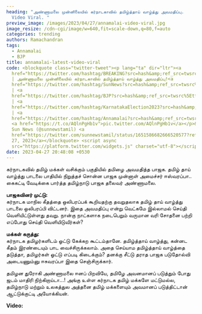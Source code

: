```yaml
---
heading: "அண்ணாமலை முன்னிலையில் கர்நாடகாவில் தமிழ்த்தாய் வாழ்த்து அவமதிப்பு.
  Video Viral. "
preview_image: /images/2023/04/27/annamalai-video-viral.jpg
image_resize: /cdn-cgi/image/w=640,fit=scale-down,q=80,f=auto
categories: trending
authors: Ramachandran
tags:
  - Annamalai
  - BJP
title: annamalai-latest-video-viral
code: <blockquote class="twitter-tweet"><p lang="ta" dir="ltr"><a
  href="https://twitter.com/hashtag/BREAKING?src=hash&amp;ref_src=twsrc%5Etfw">#BREAKING</a>
  | அண்ணாமலை முன்னிலையில் கர்நாடகாவில் தமிழ்த்தாய் வாழ்த்து அவமதிப்பு!<a
  href="https://twitter.com/hashtag/SunNews?src=hash&amp;ref_src=twsrc%5Etfw">#SunNews</a>
  | <a
  href="https://twitter.com/hashtag/BJP?src=hash&amp;ref_src=twsrc%5Etfw">#BJP</a>
  | <a
  href="https://twitter.com/hashtag/KarnatakaElection2023?src=hash&amp;ref_src=twsrc%5Etfw">#KarnatakaElection2023</a>
  | <a
  href="https://twitter.com/hashtag/Annamalai?src=hash&amp;ref_src=twsrc%5Etfw">#Annamalai</a>
  <a href="https://t.co/AQlnPgHb1v">pic.twitter.com/AQlnPgHb1v</a></p>&mdash;
  Sun News (@sunnewstamil) <a
  href="https://twitter.com/sunnewstamil/status/1651586682666520577?ref_src=twsrc%5Etfw">April
  27, 2023</a></blockquote> <script async
  src="https://platform.twitter.com/widgets.js" charset="utf-8"></script>
date: 2023-04-27 20:48:08 +0530
---
```

கர்நாடகவில் தமிழ் மக்கள் வசிக்கும் பகுதியில்
தமிழை அவமதித்த பாஜக.
தமிழ் தாய் வாழ்த்து பாடலை  பாதியில் நிறுத்தச் சொன்ன பாஜக முன்னாள் அமைச்சர் ஈஸ்வரப்பா..
கைகட்டி வேடிக்கை பார்த்த தமிழ்நாடு பாஜக தலைவர் அண்ணாமலை.

**பாஜகவினர் முட்டு:**\
கர்நாடக மாநில கீதத்தை ஒலிபரப்பக் கூறியதற்கு தவறுதலாக தமிழ் தாய் வாழ்த்து பாடலை ஒலிபரப்பி விட்டனர். இதை அவமதிப்பு என்று வெட்கமே இல்லாமல் செய்தி வெளியிட்டுள்ளது தவறு. 
நான்கு நாட்களாக நடைபெறும் வருமான வரி சோதனை பற்றி எப்போது செய்தி வெளியிடுவீர்கள்?

**மக்கள் கருத்து:**\
கர்நாடக தமிழர்களிடம் ஓட்டு கேக்கற கூட்டம்தானே. தமிழ்த்தாய் வாழ்த்து, கன்னட கீதம் இரண்டையும் பாட வைச்சிருக்கலாம். அதை செய்யாம தமிழ்த்தாய் வாழ்த்தை தடுத்தா, தமிழர்கள் ஓட்டு எப்படி கிடைக்கும்? தனக்கு சீட்டு தராத பாஜக படுதோல்வி அடையணும்னு ஈசுவரப்பா இதை செஞ்சிருக்கார்.

தமிழன துரோகி அண்ணாமலை ஈனப் பிறவியே, தமிழே அவனமானப் படுத்தும் போது ஜடம் மாதிரி நிற்கிறாய்டா...! அங்கு உள்ள கர்நாடக தமிழ் மக்களே மட்டுமல்ல, தமிழ்நாடு மற்றும் உலகத்துல அத்தனை தமிழ் மக்களையும் அவமானப் படுத்திட்டான் ஆட்டுக்குட்டி அயோக்கியன். 

**V﻿ideo:**